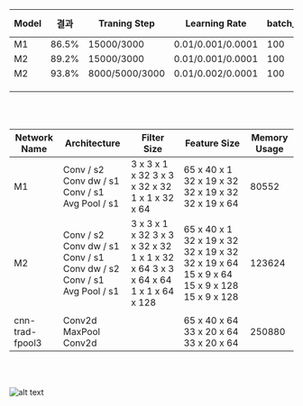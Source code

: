 | Model           | 결과                                                             | Traning Step                                                                 | Learning Rate                                                                      | batch_size                        | optimizer                | activation function | silence_percentage | unknown_percentage | time_shift_ms | sample_rate |
|-----------------|------------------------------------------------------------------|------------------------------------------------------------------------------|------------------------------------------------------------------------------------|-----------------------------------|--------------------------|---------------------|--------------------|--------------------|---------------|-------------|
| M1              | 86.5%                                                            | 15000/3000                                                                   | 0.01/0.001/0.0001                                                                  | 100                               | GradientDescentOptimizer | Relu                | 10                 | 10                 | 100           | 16000       |
| M2              | 89.2%                                                            | 15000/3000                                                                   | 0.01/0.001/0.0001                                                                  | 100                               | GradientDescentOptimizer | Relu                |                    |                    |               |             |
| M2              | 93.8%                                                            | 8000/5000/3000                                                               | 0.01/0.002/0.0001                                                                  | 100                               | RMSPropOptimizer         | Relu                |                    |                    |               |             |
|                 |                                                                  |                                                                              |                                                                                    |                                   |                          |                     |                    |                    |               |             |
|                 |                                                                  |                                                                              |                                                                                    |                                   |                          |                     |                    |                    |               |             |
|                 |                                                                  |                                                                              |                                                                                    |                                   |                          |                     |                    |                    |               |             |

</br>
</br>


| Network Name    | Architecture                                                          | Filter Size                                                                      | Feature Size                                                                             | Memory Usage |
|-----------------|-----------------------------------------------------------------------|----------------------------------------------------------------------------------|------------------------------------------------------------------------------------------|--------------|
| M1              | Conv / s2 </br> Conv dw / s1 </br> Conv / s1 </br> Avg Pool / s1                        | 3 x 3 x 1 x 32  3 x 3 x 32 x 32 1 x 1 x 32 x 64                                  | 65 x 40 x 1 32 x 19 x 32 32 x 19 x 32 32 x 19 x 64                                       | 80552        |
| M2              | Conv / s2 </br> Conv dw / s1 </br> Conv / s1 </br> Conv dw / s2 </br> Conv / s1  </br> Avg Pool / s1 | 3 x 3 x 1 x 32  3 x 3 x 32 x 32 1 x 1 x 32 x 64 3 x 3 x 64 x 64 1 x 1 x 64 x 128 | 65 x 40 x 1 32 x 19 x 32 32 x 19 x 32 32 x 19 x 64 15 x 9 x 64 15 x 9 x 128 15 x 9 x 128 | 123624       |
|                 |                                                                       |                                                                                  |                                                                                          |              |
| cnn-trad-fpool3 | Conv2d MaxPool Conv2d                                                 |                                                                                  | 65 x 40 x 64 33 x 20 x 64 33 x 20 x 64                                                   | 250880       |


</br>
</br>

![alt text](https://i.imgur.com/eqadZIy.png)
